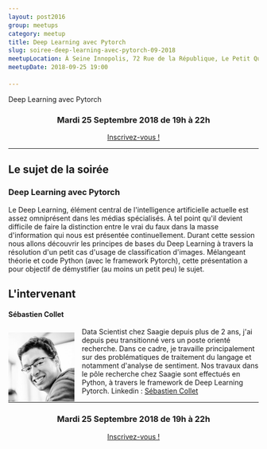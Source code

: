 ```yaml
---
layout: post2016
group: meetups
category: meetup
title: Deep Learning avec Pytorch 
slug: soiree-deep-learning-avec-pytorch-09-2018
meetupLocation: À Seine Innopolis, 72 Rue de la République, Le Petit Quevilly
meetupDate: 2018-09-25 19:00

---
```

Deep Learning avec Pytorch

<div style="text-align: center;">
  <h3>Mardi 25 Septembre 2018 de 19h à 22h</h3>
  <p>
    <a class="button" target="_blank" href="#">
      Inscrivez-vous !
    </a>
  </p>
</div>

----

## Le sujet de la soirée

### Deep Learning avec Pytorch
<p>
Le Deep Learning, élément central de l'intelligence artificielle actuelle est assez omniprésent dans les médias spécialisés. À tel point qu'il devient difficile de faire la distinction entre le vrai du faux dans la masse d'information qui nous est présentée continuellement. Durant cette session nous allons découvrir les principes de bases du Deep Learning à travers la résolution d'un petit cas d'usage de classification d'images. Mélangeant théorie et code Python (avec le framework Pytorch), cette présentation a pour objectif de démystifier (au moins un petit peu) le sujet.
</p>

## L'intervenant

#### Sébastien Collet

<img src="/images/meetups/speakers/sebastien-collet.jpg" alt="Sébastien Collet" width="133" style="float: left; margin: 10px 15px 0px 0px;"/>

Data Scientist chez Saagie depuis plus de 2 ans, j'ai depuis peu transitionné vers un poste orienté recherche. Dans ce cadre, je travaille principalement sur des problématiques de traitement du langage et notamment d'analyse de sentiment. Nos travaux dans le pôle recherche chez Saagie sont effectués en Python, à travers le framework de Deep Learning Pytorch.
Linkedin : [Sébastien Collet](https://www.linkedin.com/in/s%C3%A9bastien-collet-baa6a1101/)


----

<div style="text-align: center;">
  <h3>Mardi 25 Septembre 2018 de 19h à 22h</h3>
  <p>
    <a class="button" target="_blank" href="#">
      Inscrivez-vous !
    </a>
  </p>
</div>
